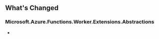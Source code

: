 ## What's Changed

<!-- Please add your release notes in the following format:
- My change description (#PR/#issue)
-->

### Microsoft.Azure.Functions.Worker.Extensions.Abstractions <version>

- <entry>
